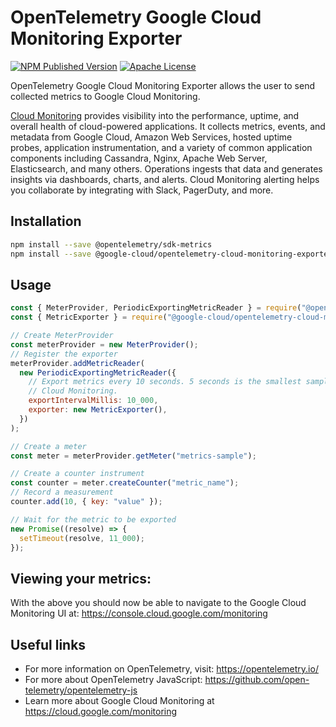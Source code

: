 # OpenTelemetry Google Cloud Monitoring Exporter
[![NPM Published Version][npm-img]][npm-url]
[![Apache License][license-image]][license-image]

OpenTelemetry Google Cloud Monitoring Exporter allows the user to send collected metrics to Google Cloud Monitoring.

[Cloud Monitoring](https://cloud.google.com/monitoring) provides visibility into the performance, uptime, and overall health of cloud-powered applications. It collects metrics, events, and metadata from Google Cloud, Amazon Web Services, hosted uptime probes, application instrumentation, and a variety of common application components including Cassandra, Nginx, Apache Web Server, Elasticsearch, and many others. Operations ingests that data and generates insights via dashboards, charts, and alerts. Cloud Monitoring alerting helps you collaborate by integrating with Slack, PagerDuty, and more.

## Installation

```bash
npm install --save @opentelemetry/sdk-metrics
npm install --save @google-cloud/opentelemetry-cloud-monitoring-exporter
```

## Usage

```js
const { MeterProvider, PeriodicExportingMetricReader } = require("@opentelemetry/sdk-metrics");
const { MetricExporter } = require("@google-cloud/opentelemetry-cloud-monitoring-exporter");

// Create MeterProvider
const meterProvider = new MeterProvider();
// Register the exporter
meterProvider.addMetricReader(
  new PeriodicExportingMetricReader({
	// Export metrics every 10 seconds. 5 seconds is the smallest sample period allowed by
	// Cloud Monitoring.
	exportIntervalMillis: 10_000,
	exporter: new MetricExporter(),
  })
);

// Create a meter
const meter = meterProvider.getMeter("metrics-sample");

// Create a counter instrument
const counter = meter.createCounter("metric_name");
// Record a measurement
counter.add(10, { key: "value" });

// Wait for the metric to be exported
new Promise((resolve) => {
  setTimeout(resolve, 11_000);
});
```

##  Viewing your metrics:

With the above you should now be able to navigate to the Google Cloud Monitoring UI at: <https://console.cloud.google.com/monitoring>



## Useful links
- For more information on OpenTelemetry, visit: <https://opentelemetry.io/>
- For more about OpenTelemetry JavaScript: <https://github.com/open-telemetry/opentelemetry-js>
- Learn more about Google Cloud Monitoring at https://cloud.google.com/monitoring

[license-url]: https://github.com/GoogleCloudPlatform/opentelemetry-operations-js/blob/main/LICENSE
[npm-url]: https://www.npmjs.com/package/@google-cloud/opentelemetry-cloud-monitoring-exporter
[npm-img]: https://badge.fury.io/js/%40google-cloud%2Fopentelemetry-cloud-monitoring-exporter.svg
[license-image]: https://img.shields.io/badge/license-Apache_2.0-green.svg?style=flat
